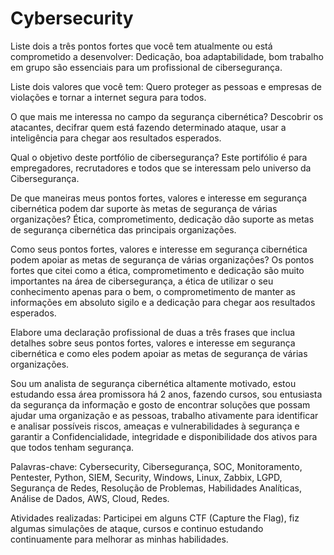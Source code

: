 # Cybersecurity
Liste dois a três pontos fortes que você tem atualmente ou está comprometido a desenvolver:
Dedicação, boa adaptabilidade, bom trabalho em grupo são essenciais para um profissional de cibersegurança. 

Liste dois valores que você tem:
Quero proteger as pessoas e empresas de violações e tornar a internet segura para todos.

O que mais me interessa no campo da segurança cibernética?
Descobrir os atacantes, decifrar quem está fazendo determinado ataque, usar a inteligência para chegar aos resultados esperados.

Qual o objetivo deste portfólio de cibersegurança?
Este portifólio é para empregadores, recrutadores e todos que se interessam pelo universo da Cibersegurança.

De que maneiras meus pontos fortes, valores e interesse em segurança cibernética podem dar suporte às metas de segurança de várias organizações?
Ética, comprometimento, dedicação dão suporte as metas de segurança cibernética das principais organizações.

Como seus pontos fortes, valores e interesse em segurança cibernética podem apoiar as metas de segurança de várias organizações?
Os pontos fortes que citei como a ética, comprometimento e dedicação são muito importantes na área de cibersegurança, a ética de utilizar o seu conhecimento apenas para o bem, o comprometimento de manter as informações em absoluto sigilo e a dedicação para chegar aos resultados esperados.

Elabore uma declaração profissional de duas a três frases que inclua detalhes sobre seus pontos fortes, valores e interesse em segurança cibernética e como eles podem apoiar as metas de segurança de várias organizações.

Sou um analista de segurança cibernética altamente motivado, estou estudando essa área promissora há 2 anos, fazendo cursos, sou entusiasta da segurança da informação e gosto de encontrar soluções que possam ajudar uma organização e as pessoas, trabalho ativamente para identificar e analisar possíveis riscos, ameaças e vulnerabilidades à segurança e garantir a Confidencialidade, integridade e disponibilidade dos ativos para que todos tenham segurança.

Palavras-chave: Cybersecurity, Cibersegurança, SOC, Monitoramento, Pentester, Python, SIEM, Security, Windows, Linux, Zabbix, LGPD, Segurança de Redes, Resolução de Problemas, Habilidades Analíticas, Análise de Dados, AWS, Cloud, Redes.

Atividades realizadas: Participei em alguns CTF (Capture the Flag), fiz algumas simulações de ataque, cursos e continuo estudando continuamente para melhorar as minhas habilidades.

